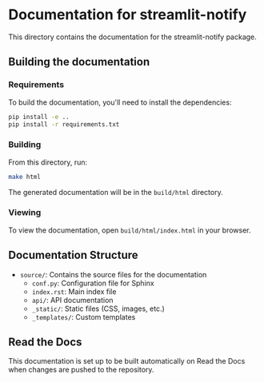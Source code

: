 # Documentation for streamlit-notify

This directory contains the documentation for the streamlit-notify package.

## Building the documentation

### Requirements

To build the documentation, you'll need to install the dependencies:

```bash
pip install -e ..
pip install -r requirements.txt
```

### Building

From this directory, run:

```bash
make html
```

The generated documentation will be in the `build/html` directory.

### Viewing

To view the documentation, open `build/html/index.html` in your browser.

## Documentation Structure

- `source/`: Contains the source files for the documentation
  - `conf.py`: Configuration file for Sphinx
  - `index.rst`: Main index file
  - `api/`: API documentation
  - `_static/`: Static files (CSS, images, etc.)
  - `_templates/`: Custom templates

## Read the Docs

This documentation is set up to be built automatically on Read the Docs when changes are pushed to the repository.
